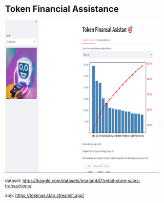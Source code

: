# Token Financial Assistance
<img src='token_asistan.png' width='800' height='500'>

dataset: https://kaggle.com/datasets/marian447/retail-store-sales-transactions/

app: https://tokenasistan.streamlit.app/
